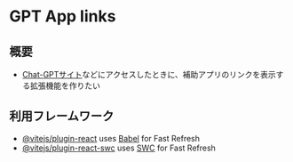 # GPT App links
## 概要
- [Chat-GPTサイト](https://chat.openai.com/)などにアクセスしたときに、補助アプリのリンクを表示する拡張機能を作りたい


## 利用フレームワーク
- [@vitejs/plugin-react](https://github.com/vitejs/vite-plugin-react/blob/main/packages/plugin-react/README.md) uses [Babel](https://babeljs.io/) for Fast Refresh
- [@vitejs/plugin-react-swc](https://github.com/vitejs/vite-plugin-react-swc) uses [SWC](https://swc.rs/) for Fast Refresh
